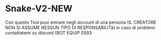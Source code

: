 # Snake-V2-NEW
Con questo Tool puoi entrare negli account di una persona (IL CREATORE NON SI ASSUME NESSUN TIPO DI RESPONSABILITà) in caso di problemi contattatemi su discord (BOT EQUIP 0593
